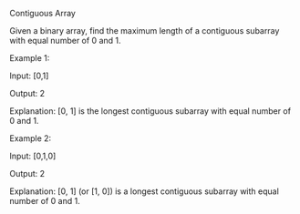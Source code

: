 Contiguous Array

Given a binary array, find the maximum length of a contiguous subarray with equal number of 0 and 1.

Example 1:

Input: [0,1]

Output: 2

Explanation: [0, 1] is the longest contiguous subarray with equal number of 0 and 1.



Example 2:

Input: [0,1,0]

Output: 2

Explanation: [0, 1] (or [1, 0]) is a longest contiguous subarray with equal number of 0 and 1.
